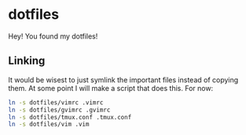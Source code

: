 # dotfiles
Hey! You found my dotfiles!

## Linking
It would be wisest to just symlink the important files instead of copying them. At some point I will make a script that does this. For now:

```bash
ln -s dotfiles/vimrc .vimrc
ln -s dotfiles/gvimrc .gvimrc
ln -s dotfiles/tmux.conf .tmux.conf
ln -s dotfiles/vim .vim
```
